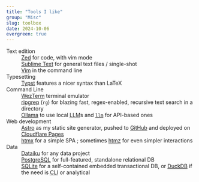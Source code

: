 ```yaml
---
title: "Tools I like"
group: "Misc"
slug: toolbox
date: 2024-10-06
evergreen: true
---
```


<dl>
	<dt>Text edition</dt>
	<dd><a href="https://zed.dev">Zed</a> for code, with vim mode</dd>
	<dd><a href="https://www.sublimetext.com">Sublime Text</a> for general text files / single-shot</dd>
	<dd><a href="https://www.vim.org">Vim</a> in the command line</dd>
	<dt>Typesetting</dt>
	<dd><a href="https://typst.app">Typst</a> features a nicer syntax than LaTeX</dd>
	<dt>Command Line</dt>
	<dd><a href="https://wezfurlong.org/wezterm/">WezTerm</a> terminal emulator</dd>
	<dd><a href="https://github.com/BurntSushi/ripgrep">ripgrep</a> (<code>rg</code>)
		for blazing fast, regex-enabled, recursive text search in a directory</dd>
	<dd><a href="https://ollama.com">Ollama</a> to use local <abbr title="Large Language Model">LLM</abbr>s
		and <a href="https://datasette.io/tools/llm"><code>llm</code></a> for API-based ones
	<dt>Web development</dt>
	<dd><a href="https://astro.build">Astro</a> as my static site generator,
		pushed to <a href="https://github.com">GitHub</a>
		and deployed on <a href="https://pages.cloudflare.com">Cloudflare Pages</a></dd>
	<dd><a href="https://htmx.org">htmx</a> for a simple <abbr title"Single-Page Application">SPA</abbr>&nbsp;;
		sometimes <a href="https://leanrada.com/htmz/">htmz</a> for even simpler interactions</dd>
	<dt>Data</dt>
	<dd><a href="https://www.dataiku.com">Dataiku</a> for any data project</dd>
	<dd><a href="https://www.postgresql.org">PostgreSQL</a> for full-featured, standalone relational DB</dd>
	<dd><a href="https://www.sqlite.org/">SQLite</a> for a self-contained embedded transactional DB,
		or <a href="https://duckdb.org">DuckDB</a> if the need is
		<abbr title="Command Line Interface">CLI</abbr> or analytical</dd>
</dl>
